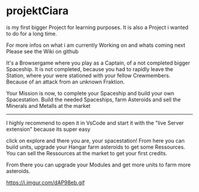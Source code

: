 # projektCiara

is my first bigger Project for learning purposes. 
It is also a Project i wanted to do for a long time.

For more infos on what i am currently Working on and whats coming next 
Please see the Wiki on github

It's a Browsergame where you play as a Captain, of a not completed bigger Spaceship.
It is not completed, because you had to rapidly leave the Station, where your were stationed with your fellow Crewmembers. Because of an attack from an unknown Fraktion.

Your Mission is now, to complete your Spaceship and build your own Spacestation. 
Build the needed Spaceships, farm Asteroids and sell the Minerals and Metalls at the market 

--------------------------------------------------------------------------------------------------------------------------------------------------------------------------

I highly recommend to open it in VsCode and start it with the "live Server extension" because its super easy

click on explore and there you are, your spacestation!
From here you can build units, upgrade your Hangar farm asteroids to get some Ressources.
You can sell the Ressources at the market to get your first credits.

From there you can upgrade your Modules and get more units to farm more asteroids.

https://i.imgur.com/dAP98eb.gif
